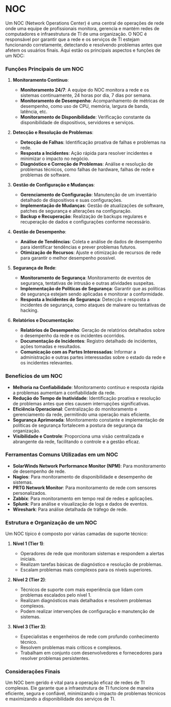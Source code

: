 # NOC

Um NOC (Network Operations Center) é uma central de operações de rede onde uma equipe de profissionais monitora, gerencia e mantém redes de computadores e infraestrutura de TI de uma organização. O NOC é responsável por garantir que a rede e os serviços de TI estejam funcionando corretamente, detectando e resolvendo problemas antes que afetem os usuários finais. Aqui estão os principais aspectos e funções de um NOC:

### Funções Principais de um NOC

1. **Monitoramento Contínuo**:
   - **Monitoramento 24/7**: A equipe do NOC monitora a rede e os sistemas continuamente, 24 horas por dia, 7 dias por semana.
   - **Monitoramento de Desempenho**: Acompanhamento de métricas de desempenho, como uso de CPU, memória, largura de banda, latência, etc.
   - **Monitoramento de Disponibilidade**: Verificação constante da disponibilidade de dispositivos, servidores e serviços.

2. **Detecção e Resolução de Problemas**:
   - **Detecção de Falhas**: Identificação proativa de falhas e problemas na rede.
   - **Resposta a Incidentes**: Ação rápida para resolver incidentes e minimizar o impacto no negócio.
   - **Diagnóstico e Correção de Problemas**: Análise e resolução de problemas técnicos, como falhas de hardware, falhas de rede e problemas de software.

3. **Gestão de Configuração e Mudanças**:
   - **Gerenciamento de Configuração**: Manutenção de um inventário detalhado de dispositivos e suas configurações.
   - **Implementação de Mudanças**: Gestão de atualizações de software, patches de segurança e alterações na configuração.
   - **Backup e Recuperação**: Realização de backups regulares e recuperação de dados e configurações conforme necessário.

4. **Gestão de Desempenho**:
   - **Análise de Tendências**: Coleta e análise de dados de desempenho para identificar tendências e prever problemas futuros.
   - **Otimização de Recursos**: Ajuste e otimização de recursos de rede para garantir o melhor desempenho possível.

5. **Segurança de Rede**:
   - **Monitoramento de Segurança**: Monitoramento de eventos de segurança, tentativas de intrusão e outras atividades suspeitas.
   - **Implementação de Políticas de Segurança**: Garantir que as políticas de segurança estejam sendo aplicadas e monitorar a conformidade.
   - **Resposta a Incidentes de Segurança**: Detecção e resposta a incidentes de segurança, como ataques de malware ou tentativas de hacking.

6. **Relatórios e Documentação**:
   - **Relatórios de Desempenho**: Geração de relatórios detalhados sobre o desempenho da rede e os incidentes ocorridos.
   - **Documentação de Incidentes**: Registro detalhado de incidentes, ações tomadas e resultados.
   - **Comunicação com as Partes Interessadas**: Informar a administração e outras partes interessadas sobre o estado da rede e os incidentes relevantes.

### Benefícios de um NOC

- **Melhoria na Confiabilidade**: Monitoramento contínuo e resposta rápida a problemas aumentam a confiabilidade da rede.
- **Redução do Tempo de Inatividade**: Identificação proativa e resolução de problemas antes que eles causem interrupções significativas.
- **Eficiência Operacional**: Centralização do monitoramento e gerenciamento da rede, permitindo uma operação mais eficiente.
- **Segurança Aprimorada**: Monitoramento constante e implementação de políticas de segurança fortalecem a postura de segurança da organização.
- **Visibilidade e Controle**: Proporciona uma visão centralizada e abrangente da rede, facilitando o controle e a gestão eficaz.

### Ferramentas Comuns Utilizadas em um NOC

- **SolarWinds Network Performance Monitor (NPM)**: Para monitoramento de desempenho de rede.
- **Nagios**: Para monitoramento de disponibilidade e desempenho de sistemas.
- **PRTG Network Monitor**: Para monitoramento de rede com sensores personalizados.
- **Zabbix**: Para monitoramento em tempo real de redes e aplicações.
- **Splunk**: Para análise e visualização de logs e dados de eventos.
- **Wireshark**: Para análise detalhada de tráfego de rede.

### Estrutura e Organização de um NOC

Um NOC típico é composto por várias camadas de suporte técnico:

1. **Nível 1 (Tier 1)**:
   - Operadores de rede que monitoram sistemas e respondem a alertas iniciais.
   - Realizam tarefas básicas de diagnóstico e resolução de problemas.
   - Escalam problemas mais complexos para os níveis superiores.

2. **Nível 2 (Tier 2)**:
   - Técnicos de suporte com mais experiência que lidam com problemas escalados pelo nível 1.
   - Realizam diagnósticos mais detalhados e resolvem problemas complexos.
   - Podem realizar intervenções de configuração e manutenção de sistemas.

3. **Nível 3 (Tier 3)**:
   - Especialistas e engenheiros de rede com profundo conhecimento técnico.
   - Resolvem problemas mais críticos e complexos.
   - Trabalham em conjunto com desenvolvedores e fornecedores para resolver problemas persistentes.

### Considerações Finais

Um NOC bem gerido é vital para a operação eficaz de redes de TI complexas. Ele garante que a infraestrutura de TI funcione de maneira eficiente, segura e confiável, minimizando o impacto de problemas técnicos e maximizando a disponibilidade dos serviços de TI.